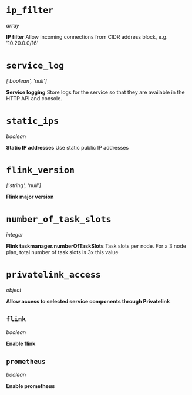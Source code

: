 # `ip_filter`

*array*

**IP filter** Allow incoming connections from CIDR address block, e.g.
\'10.20.0.0/16\'

# `service_log`

*\[\'boolean\', \'null\'\]*

**Service logging** Store logs for the service so that they are
available in the HTTP API and console.

# `static_ips`

*boolean*

**Static IP addresses** Use static public IP addresses

# `flink_version`

*\[\'string\', \'null\'\]*

**Flink major version**

# `number_of_task_slots`

*integer*

**Flink taskmanager.numberOfTaskSlots** Task slots per node. For a 3
node plan, total number of task slots is 3x this value

# `privatelink_access`

*object*

**Allow access to selected service components through Privatelink**

## `flink`

*boolean*

**Enable flink**

## `prometheus`

*boolean*

**Enable prometheus**
